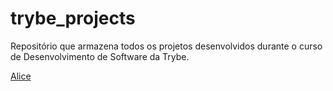 # trybe_projects
Repositório que armazena todos os projetos desenvolvidos durante o curso de Desenvolvimento de Software da Trybe.


[Alice ](https://severidade.github.io/trybe_projects/adventures_wonderland/index.html)
